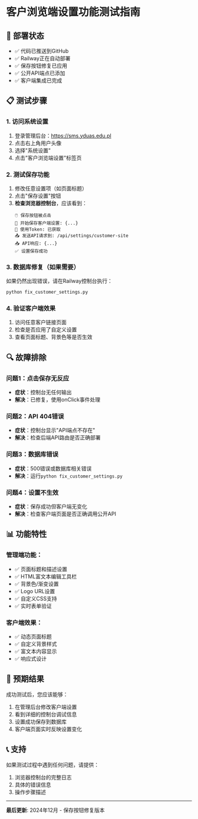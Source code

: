 # 客户浏览端设置功能测试指南

## 🚀 部署状态
- ✅ 代码已推送到GitHub
- ✅ Railway正在自动部署
- ✅ 保存按钮修复已应用
- ✅ 公开API端点已添加
- ✅ 客户端集成已完成

## 📋 测试步骤

### 1. 访问系统设置
1. 登录管理后台：https://sms.yduas.edu.pl
2. 点击右上角用户头像
3. 选择"系统设置"
4. 点击"客户浏览端设置"标签页

### 2. 测试保存功能
1. 修改任意设置项（如页面标题）
2. 点击"保存设置"按钮
3. **检查浏览器控制台**，应该看到：
   ```
   🖱️ 保存按钮被点击
   🔄 开始保存客户端设置: {...}
   🔑 使用Token: 已获取
   📤 发送API请求到: /api/settings/customer-site
   📥 API响应: {...}
   ✅ 设置保存成功
   ```

### 3. 数据库修复（如果需要）
如果仍然出现错误，请在Railway控制台执行：
```bash
python fix_customer_settings.py
```

### 4. 验证客户端效果
1. 访问任意客户链接页面
2. 检查是否应用了自定义设置
3. 查看页面标题、背景色等是否生效

## 🔍 故障排除

### 问题1：点击保存无反应
- **症状**：控制台无任何输出
- **解决**：已修复，使用onClick事件处理

### 问题2：API 404错误
- **症状**：控制台显示"API端点不存在"
- **解决**：检查后端API路由是否正确部署

### 问题3：数据库错误
- **症状**：500错误或数据库相关错误
- **解决**：运行`python fix_customer_settings.py`

### 问题4：设置不生效
- **症状**：保存成功但客户端无变化
- **解决**：检查客户端页面是否正确调用公开API

## 📊 功能特性

### 管理端功能：
- ✅ 页面标题和描述设置
- ✅ HTML富文本编辑工具栏
- ✅ 背景色/渐变设置
- ✅ Logo URL设置
- ✅ 自定义CSS支持
- ✅ 实时表单验证

### 客户端效果：
- ✅ 动态页面标题
- ✅ 自定义背景样式
- ✅ 富文本内容显示
- ✅ 响应式设计

## 🎯 预期结果

成功测试后，您应该能够：
1. 在管理后台修改客户端设置
2. 看到详细的控制台调试信息
3. 设置成功保存到数据库
4. 客户端页面实时反映设置变化

## 📞 支持

如果测试过程中遇到任何问题，请提供：
1. 浏览器控制台的完整日志
2. 具体的错误信息
3. 操作步骤描述

---

**最后更新**: 2024年12月 - 保存按钮修复版本

